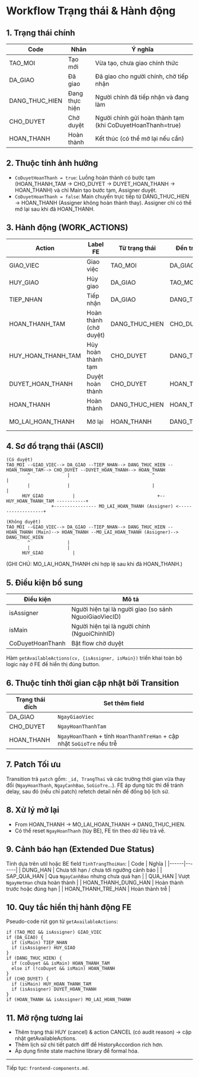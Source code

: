 # Workflow Trạng thái & Hành động

## 1. Trạng thái chính

| Code           | Nhãn           | Ý nghĩa                                                    |
| -------------- | -------------- | ---------------------------------------------------------- |
| TAO_MOI        | Tạo mới        | Vừa tạo, chưa giao chính thức                              |
| DA_GIAO        | Đã giao        | Đã giao cho người chính, chờ tiếp nhận                     |
| DANG_THUC_HIEN | Đang thực hiện | Người chính đã tiếp nhận và đang làm                       |
| CHO_DUYET      | Chờ duyệt      | Người chính gửi hoàn thành tạm (khi CoDuyetHoanThanh=true) |
| HOAN_THANH     | Hoàn thành     | Kết thúc (có thể mở lại nếu cần)                           |

## 2. Thuộc tính ảnh hưởng

- `CoDuyetHoanThanh = true`: Luồng hoàn thành có bước tạm (HOAN_THANH_TAM -> CHO_DUYET -> DUYET_HOAN_THANH -> HOAN_THANH) và chỉ Main tạo bước tạm, Assigner duyệt.
- `CoDuyetHoanThanh = false`: Main chuyển trực tiếp từ DANG_THUC_HIEN -> HOAN_THANH (Assigner không hoàn thành thay). Assigner chỉ có thể mở lại sau khi đã HOAN_THANH.

## 3. Hành động (WORK_ACTIONS)

| Action             | Label FE               | Từ trạng thái  | Đến trạng thái   | Quyền                                       |
| ------------------ | ---------------------- | -------------- | ---------------- | ------------------------------------------- |
| GIAO_VIEC          | Giao việc              | TAO_MOI        | DA_GIAO          | Assigner                                    |
| HUY_GIAO           | Hủy giao               | DA_GIAO        | TAO_MOI (revert) | Assigner                                    |
| TIEP_NHAN          | Tiếp nhận              | DA_GIAO        | DANG_THUC_HIEN   | Main                                        |
| HOAN_THANH_TAM     | Hoàn thành (chờ duyệt) | DANG_THUC_HIEN | CHO_DUYET        | Main (khi CoDuyetHoanThanh=true)            |
| HUY_HOAN_THANH_TAM | Hủy hoàn thành tạm     | CHO_DUYET      | DANG_THUC_HIEN   | Main                                        |
| DUYET_HOAN_THANH   | Duyệt hoàn thành       | CHO_DUYET      | HOAN_THANH       | Assigner                                    |
| HOAN_THANH         | Hoàn thành             | DANG_THUC_HIEN | HOAN_THANH       | Main (khi CoDuyetHoanThanh=false)           |
| MO_LAI_HOAN_THANH  | Mở lại                 | HOAN_THANH     | DANG_THUC_HIEN   | Assigner (sau khi hoàn thành có thể reopen) |

## 4. Sơ đồ trạng thái (ASCII)

```
(Có duyệt)
TAO_MOI --GIAO_VIEC--> DA_GIAO --TIEP_NHAN--> DANG_THUC_HIEN --HOAN_THANH_TAM--> CHO_DUYET --DUYET_HOAN_THANH--> HOAN_THANH
        ^              |                               ^                                 |
        |              |                               |                                 |
      HUY_GIAO           |                               +-- HUY_HOAN_THANH_TAM -----------+
                 +---------------- MO_LAI_HOAN_THANH (Assigner) <-------------------+

(Không duyệt)
TAO_MOI --GIAO_VIEC--> DA_GIAO --TIEP_NHAN--> DANG_THUC_HIEN --HOAN_THANH (Main)--> HOAN_THANH --MO_LAI_HOAN_THANH (Assigner)--> DANG_THUC_HIEN
        ^              |
        |              |
      HUY_GIAO           |
```

(GHI CHÚ: MO_LAI_HOAN_THANH chỉ hợp lệ sau khi đã HOAN_THANH.)

## 5. Điều kiện bổ sung

| Điều kiện        | Mô tả                                                  |
| ---------------- | ------------------------------------------------------ |
| isAssigner       | Người hiện tại là người giao (so sánh NguoiGiaoViecID) |
| isMain           | Người hiện tại là người chính (NguoiChinhID)           |
| CoDuyetHoanThanh | Bật flow chờ duyệt                                     |

Hàm `getAvailableActions(cv, {isAssigner, isMain})` triển khai toàn bộ logic này ở FE để hiển thị đúng button.

## 6. Thuộc tính thời gian cập nhật bởi Transition

| Trạng thái đích | Set thêm field                                                         |
| --------------- | ---------------------------------------------------------------------- |
| DA_GIAO         | `NgayGiaoViec`                                                         |
| CHO_DUYET       | `NgayHoanThanhTam`                                                     |
| HOAN_THANH      | `NgayHoanThanh` + tính `HoanThanhTreHan` + cập nhật `SoGioTre` nếu trễ |

## 7. Patch Tối ưu

Transition trả `patch` gồm: `_id, TrangThai` và các trường thời gian vừa thay đổi (`NgayHoanThanh`, `NgayCanhBao`, `SoGioTre`...). FE áp dụng tức thì để tránh delay, sau đó (nếu chỉ patch) refetch detail nền để đồng bộ lịch sử.

## 8. Xử lý mở lại

- From HOAN_THANH -> MO_LAI_HOAN_THANH -> DANG_THUC_HIEN.
- Có thể reset `NgayHoanThanh` (tùy BE), FE tin theo dữ liệu trả về.

## 9. Cảnh báo hạn (Extended Due Status)

Tính dựa trên util hoặc BE field `TinhTrangThoiHan`:
| Code | Nghĩa |
|------|-------|
| DUNG_HAN | Chưa tới hạn / chưa tới ngưỡng cảnh báo |
| SAP_QUA_HAN | Qua `NgayCanhBao` nhưng chưa quá hạn |
| QUA_HAN | Vượt `NgayHetHan` chưa hoàn thành |
| HOAN_THANH_DUNG_HAN | Hoàn thành trước hoặc đúng hạn |
| HOAN_THANH_TRE_HAN | Hoàn thành trễ |

## 10. Quy tắc hiển thị hành động FE

Pseudo-code rút gọn từ `getAvailableActions`:

```
if (TAO_MOI && isAssigner) GIAO_VIEC
if (DA_GIAO) {
  if (isMain) TIEP_NHAN
  if (isAssigner) HUY_GIAO
}
if (DANG_THUC_HIEN) {
  if (coDuyet && isMain) HOAN_THANH_TAM
  else if (!coDuyet && isMain) HOAN_THANH
}
if (CHO_DUYET) {
  if (isMain) HUY_HOAN_THANH_TAM
  if (isAssigner) DUYET_HOAN_THANH
}
if (HOAN_THANH && isAssigner) MO_LAI_HOAN_THANH
```

## 11. Mở rộng tương lai

- Thêm trạng thái HUY (cancel) & action CANCEL (có audit reason) -> cập nhật getAvailableActions.
- Thêm lịch sử chi tiết patch diff để HistoryAccordion rich hơn.
- Áp dụng finite state machine library để formal hóa.

---

Tiếp tục: `frontend-components.md`.
